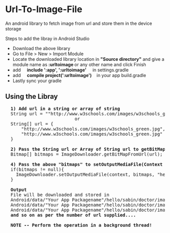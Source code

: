 # Url-To-Image-File
An android library to fetch image from url and store them in the device storage

Steps to add the libray in Android Studio </br>
<ul>
  <li>Download the above library</li>
  <li>Go to File &gt; New &gt; Import Module</li>
  <li>Locate the downloaded library location in <b>"Source directory"</b> and give a module name as <b>:urltoimage </b> or any other name and click Finish</li>
  <li>add &nbsp;&nbsp;&nbsp; <b>include ':app', ':urltoimage'</b> &nbsp;&nbsp;&nbsp; in settings.gradle</b></li>
  <li>add &nbsp;&nbsp;&nbsp; <b>compile project(':urltoimage')</b> &nbsp;&nbsp;&nbsp;in your app build.gradle</li>
  <li>Lastly sync your gradle</li>
</ul>

<h2>Using the Libray</h2>

<pre>
  <b>1) Add url in a string or array of string</b>
  String url = ""http://www.w3schools.com/images/w3schools_green.jpg";
                          or
  String[] url = {
      "http://www.w3schools.com/images/w3schools_green.jpg",
      "http://www.w3schools.com/images/w3schools_green.jpg"
  }
    
  <b>2) Pass the String url or Array of String url to getBitMapFromUrl function as</b>
  Bitmap[] bitmaps = ImageDownloader.getBitMapFromUrl(url); // returns bitmpas equal to the number of url
     
  <b>4) Pass the above "bitmaps" to setOutputMediaFile(Context c, Bitmap[] b, String path, String name);</b>
  if(bitmaps != null){
    ImageDownloader.setOutputMediaFile(context, bitmaps, "hello/sabin/doctor", "image");
  }
    
  <b>Output</b>
  File will be downloaded and stored in 
  Android/data/"Your App Packagename"/hello/sabin/doctor/image0.png
  Android/data/"Your App Packagename"/hello/sabin/doctor/image1.png
  Android/data/"Your App Packagename"/hello/sabin/doctor/image2.png
  <b>and so on as per the number of url supplied....</b>
    
 <b> NOTE -- Perform the operation in a background thread! </b>
</pre>

